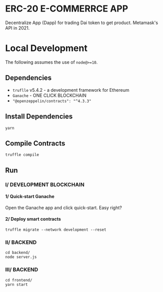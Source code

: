 # ERC-20 E-COMMERRCE APP 

Decentralize App (Dapp) for trading Dai token to get product. 
 Metamask's API in 2021.

# Local Development

The following assumes the use of `node@>=10`.

## Dependencies
- `truflle` v5.4.2 - a development framework for Ethereum
- `Ganache` - ONE CLICK BLOCKCHAIN
- `"@openzeppelin/contracts": "^4.3.3"`

## Install Dependencies

`yarn`


## Compile Contracts 

`truffle compile`

## Run 

### I/ DEVELOPMENT BLOCKCHAIN
#### 1/ Quick-start Ganache
Open the Ganache app and click quick-start. Easy right?
#### 2/ Deploy smart contracts
`truffle migrate --network development --reset`

### II/ BACKEND
```
cd backend/
node server.js
```

### III/ BACKEND
```
cd frontend/
yarn start
```

#

